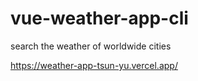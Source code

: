 # vue-weather-app-cli
search the weather of worldwide cities 

https://weather-app-tsun-yu.vercel.app/

